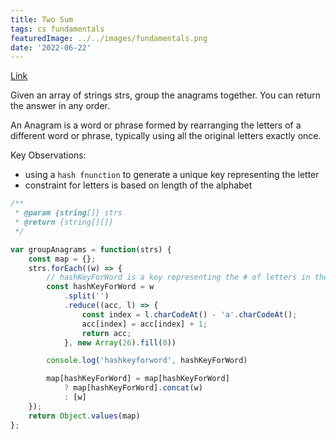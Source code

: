 ```yaml
---
title: Two Sum
tags: cs fundamentals
featuredImage: ../../images/fundamentals.png
date: '2022-06-22'
---
```

[Link](https://leetcode.com/problems/group-anagrams/)

Given an array of strings strs, group the anagrams together. You can return the answer in any order.

An Anagram is a word or phrase formed by rearranging the letters of a different word or phrase, typically using all the original letters exactly once.

Key Observations:
- using a `hash fnunction` to generate a unique key representing the letter
- constraint for letters is based on length of the alphabet

```javascript
/**
 * @param {string[]} strs
 * @return {string[][]}
 */

var groupAnagrams = function(strs) {
    const map = {};
    strs.forEach((w) => {
        // hashKeyForWord is a key representing the # of letters in the word
        const hashKeyForWord = w
            .split('')
            .reduce((acc, l) => {
                const index = l.charCodeAt() - 'a'.charCodeAt();
                acc[index] = acc[index] + 1;
                return acc;
            }, new Array(26).fill(0))

        console.log('hashkeyforword', hashKeyForWord)

        map[hashKeyForWord] = map[hashKeyForWord]
            ? map[hashKeyForWord].concat(w)
            : [w]
    });
    return Object.values(map)
};
```